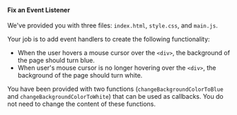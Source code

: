 #### Fix an Event Listener

We've provided you with three files: `index.html`, `style.css`, and `main.js`.  

Your job is to add event handlers to create the following functionality:
* When the user hovers a mouse cursor over the `<div>`, the background of the page should turn blue.
* When user's mouse cursor is no longer hovering over the `<div>`, the background of the page should turn white.  

You have been provided with two functions (`changeBackgroundColorToBlue` and `changeBackgroundColorToWhite`) that can be used as callbacks. You do not need to change the content of these functions.  
